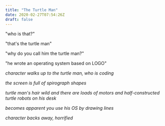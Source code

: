```yaml
---
title: "The Turtle Man"
date: 2020-02-27T07:54:26Z
draft: false
---
```


"who is that?"

"that's the turtle man"

"why do you call him the turtle man?"

"he wrote an operating system based on LOGO"

*character walks up to the turtle man, who is coding*

*the screen is full of spirograph shapes*

*turtle man's hair wild and there are loads of motors and half-constructed 
turtle robots on his desk*

*becomes apparent you use his OS by drawing lines*

*character backs away, horrified*
